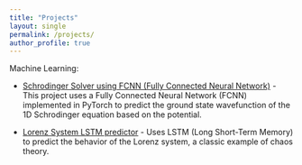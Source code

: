 ```yaml
---
title: "Projects"
layout: single
permalink: /projects/
author_profile: true
---
```


Machine Learning:

- [Schrodinger Solver using FCNN (Fully Connected Neural Network)][Schrodinger-Solver-using-FCNN] - This project uses a Fully Connected Neural Network (FCNN) implemented in PyTorch to predict the ground state wavefunction of the 1D Schrodinger equation based on the potential.

- [Lorenz System LSTM predictor][Lorenz_LSTM_prediction] - Uses LSTM (Long Short-Term Memory) to predict the behavior of the Lorenz system, a classic example of chaos theory. 







[Schrodinger-Solver-using-FCNN]: https://github.com/HenryWang22559/Schrodinger_NN_prediction
[Lorenz_LSTM_prediction]: https://github.com/HenryWang22559/Lorenz_LSTM_prediction
